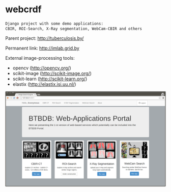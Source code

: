 webcrdf
=======
    Django project with some demo applications: 
    CBIR, ROI-Search, X-Ray segmentation, WebCam-CBIR and others

Parent project: http://tuberculosis.by/

Permanent link: http://imlab.grid.by


External image-processing tools:
  - opencv (http://opencv.org/)
  - scikit-image (http://scikit-image.org/)
  - scikit-learn (http://scikit-learn.org/)
  - elastix (http://elastix.isi.uu.nl/)



![alt tag](mainpage.png)
